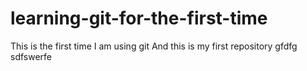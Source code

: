 # learning-git-for-the-first-time
This is the first time I am using git And this is my first repository
gfdfg
sdfswerfe
